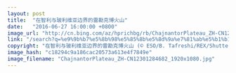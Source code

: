 ```yaml
---
layout: post
title:  "在智利与玻利维亚边界的雷勘克博火山"
date:   "2016-06-27 16:00:00 +0800"
image_url: "http://cn.bing.com/az/hprichbg/rb/ChajnantorPlateau_ZH-CN12301284682_1920x1080.jpg"
link: "/search?q=%e9%9b%b7%e5%8b%98%e5%85%8b%e5%8d%9a%e7%81%ab%e5%b1%b1&form=hpcapt&mkt=zh-cn"
copyright: "在智利与玻利维亚边界的雷勘克博火山 (© ESO/B. Tafreshi/REX/Shutterstock)"
image_hash: "c18294c9a186cac20573a613e4f7849e"
image_filename: "ChajnantorPlateau_ZH-CN12301284682_1920x1080.jpg"
---
```

